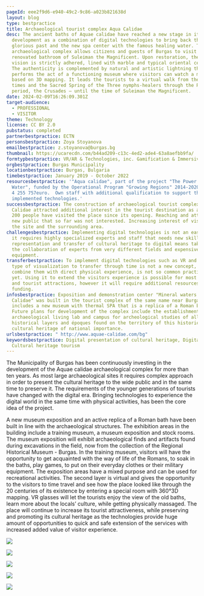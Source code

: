 ```yaml
---
pageId: eee2f9d6-e940-49c2-9c86-a023b821638d
layout: blog
type: bestpractice
title: Archaeological tourist complex Aqua Calidae
desc: The ancient baths of Aquae calidae have reached a new stage in its
  development as a combination of digital technologies to bring back the
  glorious past and the new spa center with the famous healing water. The
  archaeological complex allows citizens and guests of Burgas to visit the fully
  renovated bathroom of Suleiman the Magnificent. Upon restoration, the original
  vision is strictly adhered, lined with marble and typical oriental ceramics.
  The authenticity is complemented by natural and artistic lightning that
  performs the act of a functioning museum where visitors can watch a movie
  based on 3D mapping. It leads the tourists to a virtual walk from the Thracian
  times and the Sacred Spring of the Three nymphs-healers through the Roman
  period, the Crusades – until the time of Suleiman the Magnificent.
date: 2024-02-09T16:26:09.301Z
target-audience:
  - PROFESSIONAL
  - VISITOR
theme: Technology
license: CC BY 2.0
pubstatus: completed
partnerbestpractice: ECTN
personsbestpractice: Zoya Stoyanova
emailbestpractice: z.stoyanova@burgas.bg
thumbnail: https://ucarecdn.com/b44ad209-c13c-4ed2-ade4-63a8aefbb9fa/
formtypbestpractice: VR/AR & Technologies, inc. Gamification & Immersive perfomances
orgbestpractice: Burgas Municipality
locationbestpractice: Burgas, Bulgaria
timebestpractice: January 2019 - October 2022
resourcesbestpractice: '"Aqua calidae", part of the project "The Power of
  Water", funded by the Operational Program "Growing Regions" 2014-2020, Budget
  4 255 757euro.  Own staff with additional qualification to support the new
  implemented technologies.'
successbestpractice: The construction of archaeological tourist complex Aquae
  Calidae attracted additional interest in the tourist destination as about 45
  200 people have visited the place since its opening. Reaching and attracting
  new public that so far was not interested. Increasing interest of visitors to
  the site and the surrounding area.
challengesbestpractice: Implementing digital technologies is not an easy task,
  it requires highly specialized experts and staff that needs new skills. The
  representation and transfer of cultural heritage to digital means takes time,
  the collaboration of experts from very different fields and expensive high end
  equipment.
transferbestpractice: To implement digital technologies such as VR and other
  type of visualization to transfer through time is not a new concept, but to
  combine them with direct physical experience, is not so common practice as of
  yet. Using it to extend the visitors experience is possible for most museums
  and tourist attractions, however it will require additional resources and
  funding.
infosbestpractice: Exposition and demonstration center "Mineral waters of Aquae
  Calidae" was built in the tourist complex of the same name near Burgas. It
  includes a new museum with thermal SPA that is a replica of a Roman bath.
  Future plans for development of the complex include the establishment of
  archaeological living lab and campus for archeological studies of all
  historical layers and époques found on the territory of this historical
  cultural heritage of national importance.
urlsbestpractice: " http://www.aquae-calidae.com/bg"
keywordsbestpractice: Digital presentation of cultural heritage, Digitalization,
  Cultural heritage tourism
---
```

The Municipality of Burgas has been continuously investing in the development of the Aquae calidae archaeological complex for more than ten years. As most large archaeological sites it requires complex approach in order to present the cultural heritage to the wide public and in the same time to preserve it. The requirements of the younger generations of tourists have changed with the digital era. Bringing technologies to experience the digital world in the same time with physical activities, has been the core idea of the project.

A new museum exposition and an active replica of a Roman bath have been built in line with the archaeological structures. The exhibition areas in the building include a training museum, a museum exposition and stock rooms. The museum exposition will exhibit archaeological finds and artifacts found during excavations in the field, now from the collection of the Regional Historical Museum - Burgas. In the training museum, visitors will have the opportunity to get acquainted with the way of life of the Romans, to soak in the baths, play games, to put on their everyday clothes or their military equipment. The exposition areas have a mixed purpose and can be used for recreational activities. The second layer is virtual and gives the opportunity to the visitors to time travel and see how the place looked like through the 20 centuries of its existence by entering a special room with 360°3D mapping. VR glasses will let the tourists enjoy the view of the old baths, learn more about the locals’ culture, while getting physically massaged. The place will continue to increase its tourist attractiveness, while preserving and promoting its cultural heritage as the technologies provide huge amount of opportunities to quick and safe extension of the services with increased added value of visitor experience.

![](https://ucarecdn.com/cf433fb5-f6a9-44b4-9434-a22873039da0/)

![](https://ucarecdn.com/6fefa26b-aeac-4096-afc1-1678befc5c4f/)

![](https://ucarecdn.com/b919867e-5c3a-4cb2-838e-3f761db85f86/)

![](https://ucarecdn.com/ed6b3350-d112-4de9-9e43-c7e8359dfbba/)

![](https://ucarecdn.com/dac5d260-9f69-4c39-9bc0-e9e204f00952/)